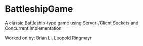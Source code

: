 # BattleshipGame
A classic Battleship-type game using Server-/Client Sockets and Concurrent Implementation

Worked on by: Brian Li, Leopold Ringmayr
